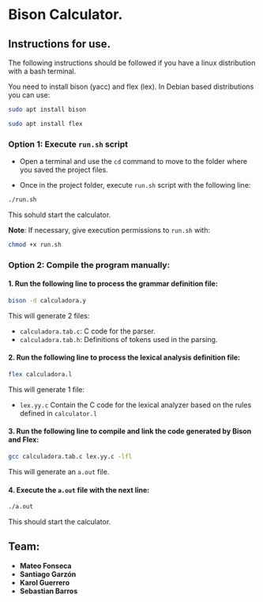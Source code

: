 ﻿# Bison Calculator.
## Instructions for use.

The following instructions should be followed if you have a linux distribution with a bash terminal.

You need to install bison (yacc) and flex (lex). In Debian based distributions you can use:

```sh
sudo apt install bison
```

```sh
sudo apt install flex
```

### Option 1: Execute `run.sh` script

- Open a terminal and use the `cd` command to move to the folder where you saved the project files.

- Once in the project folder, execute `run.sh` script with the following line:

```sh
./run.sh
```

This sohuld start the calculator.

**Note**: If necessary, give execution permissions to `run.sh` with:

```sh
chmod +x run.sh
```

### Option 2: Compile the program manually:

#### 1. Run the following line to process the grammar definition file:

```sh
bison -d calculadora.y
```

This will generate 2 files:
- `calculadora.tab.c`: C code for the parser.
- `calculadora.tab.h`: Definitions of tokens used in the parsing.

#### 2. Run the following line to process the lexical analysis definition file:

```sh
flex calculadora.l
```

This will generate 1 file:
- `lex.yy.c` Contain the C code for the lexical analyzer based on the rules defined in `calculator.l`

#### 3. Run the following line to compile and link the code generated by Bison and Flex:

```sh
gcc calculadora.tab.c lex.yy.c -lfl
```

This will generate an `a.out` file.

#### 4. Execute the `a.out` file with the next line:

```sh
./a.out
```

This should start the calculator.

## Team:

- **Mateo Fonseca**
- **Santiago Garzón**
- **Karol Guerrero**
- **Sebastian Barros**
